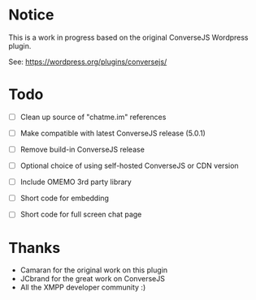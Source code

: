 # Notice
This is a work in progress based on the original ConverseJS Wordpress plugin.

See: https://wordpress.org/plugins/conversejs/

# Todo

- [ ] Clean up source of "chatme.im" references
- [ ] Make compatible with latest ConverseJS release (5.0.1)
- [ ] Remove build-in ConverseJS release
- [ ] Optional choice of using self-hosted ConverseJS or CDN version
- [ ] Include OMEMO 3rd party library
- [ ] Short code for embedding
- [ ] Short code for full screen chat page


# Thanks

- Camaran for the original work on this plugin
- JCbrand for the great work on ConverseJS
- All the XMPP developer community :)
